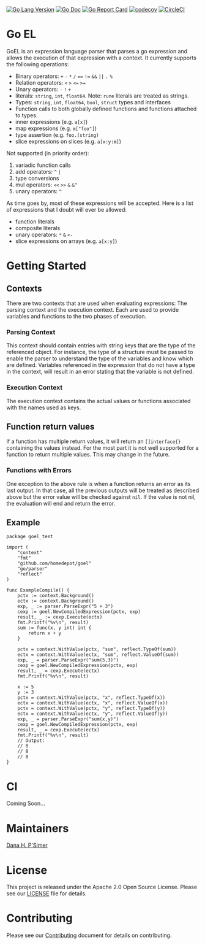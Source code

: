 
[![Go Lang Version](https://img.shields.io/badge/go-1.12-00ADD8.svg?style=plastic)](http://golang.com)
[![Go Doc](https://img.shields.io/badge/godoc-reference-00ADD8.svg?style=plastic)](https://godoc.org/github.com/homedepot/goel)
[![Go Report Card](https://goreportcard.com/badge/github.com/homedepto/goel?style=plastic)](https://goreportcard.com/report/github.com/homedepot/goel)
[![codecov](https://img.shields.io/codecov/c/github/homedepot/goel.svg?style=plastic)](https://codecov.io/gh/homedepot/goel)
[![CircleCI](https://img.shields.io/circleci/project/github/homedepot/goel.svg?style=plastic)](https://circleci.com/gh/homedepot/goel/tree/master)

# Go EL
GoEL is an expression language parser that parses a go expression and
allows the execution of that expression with a context.  It currently
supports the following operations:

* Binary operators: `+` `-` `*` `/` `==` `!=` `&&` `||` `.` `%`
* Relation operators: `<` `>` `<=` `>=` 
* Unary operators: `-` `!` `+` 
* literals: `string`, `int`, `float64`.
  Note: `rune` literals are treated as strings.
* Types: `string`, `int`, `float64`, `bool`, `struct` types and 
  interfaces
* Function calls to both globally defined functions and functions 
  attached to types.
* inner expressions (e.g. `a[x]`)
* map expressions (e.g. `m["foo"]`)
* type assertion (e.g. `foo.(string)`
* slice expressions on slices (e.g. `a[x:y:m]`)

Not supported (in priority order):
1. variadic function calls
1. add operators: `^` `|`
1. type conversions
1. mul operators: `<<` `>>` `&` `&^`
1. unary operators: `^`

As time goes by, most of these expressions will be accepted.  Here is a
list of expressions that I doubt will ever be allowed:

* function literals
* composite literals
* unary operators: `*` `&` `<-`
* slice expressions on arrays (e.g. `a[x:y]`)

# Getting Started

## Contexts
There are two contexts that are used when evaluating expressions: The
parsing context and the execution context.  Each are used to provide
variables and functions to the two phases of execution.

### Parsing Context
This context should contain entries with string keys that are the type
of the referenced object.  For instance, the type of a structure must be
passed to enable the parser to understand the type of the variables and
know which are defined.  Variables referenced in the expression that do
not have a type in the context, will result in an error stating that the
variable is not defined.

### Execution Context
The execution context contains the actual values or functions associated
with the names used as keys.

## Function return values
If a function has multiple return values, it will return an 
`[]interface{}` containing the values instead.  For the most part it is
not well supported for a function to return multiple values.  This may
change in the future.

### Functions with Errors
One exception to the above rule is when a function returns an error as
its last output.  In that case, all the previous outputs will be treated
as described above but the error value will be checked against `nil`. If
the value is not nil, the evaluation will end and return the error.

## Example

```golang
package goel_test

import (
	"context"
	"fmt"
	"github.com/homedepot/goel"
	"go/parser"
	"reflect"
)

func ExampleCompile() {
	pctx := context.Background()
	ectx := context.Background()
	exp, _ := parser.ParseExpr("5 + 3")
	cexp := goel.NewCompiledExpression(pctx, exp)
	result, _ := cexp.Execute(ectx)
	fmt.Printf("%v\n", result)
	sum := func(x, y int) int {
		return x + y
	}

	pctx = context.WithValue(pctx, "sum", reflect.TypeOf(sum))
	ectx = context.WithValue(ectx, "sum", reflect.ValueOf(sum))
	exp, _ = parser.ParseExpr("sum(5,3)")
	cexp = goel.NewCompiledExpression(pctx, exp)
	result, _ = cexp.Execute(ectx)
	fmt.Printf("%v\n", result)

	x := 5
	y := 3
	pctx = context.WithValue(pctx, "x", reflect.TypeOf(x))
	ectx = context.WithValue(ectx, "x", reflect.ValueOf(x))
	pctx = context.WithValue(pctx, "y", reflect.TypeOf(y))
	ectx = context.WithValue(ectx, "y", reflect.ValueOf(y))
	exp, _ = parser.ParseExpr("sum(x,y)")
	cexp = goel.NewCompiledExpression(pctx, exp)
	result, _ = cexp.Execute(ectx)
	fmt.Printf("%v\n", result)
	// Output:
	// 8
	// 8
	// 8
}
```

# CI

Coming Soon...

# Maintainers

[Dana H. P'Simer](https://github.com/danapsimer)


# License

This project is released under the Apache 2.0 Open Source License.
Please see our [LICENSE](LICENSE) file for details.

# Contributing

Please see our [Contributing](CONTRIBUTING.md) document for details on
contributing. 